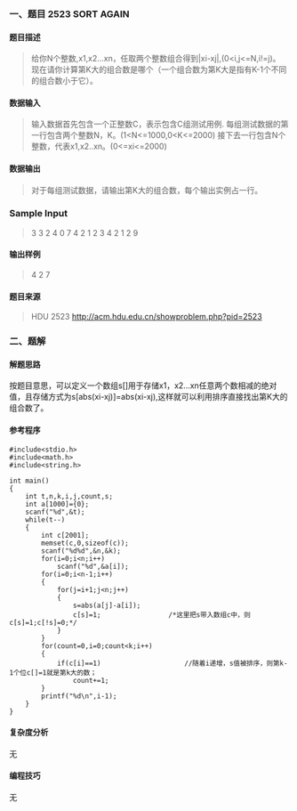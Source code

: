 ### 一、题目 2523 SORT AGAIN

#### 题目描述

> 给你N个整数,x1,x2...xn，任取两个整数组合得到|xi-xj|,(0<i,j<=N,i!=j)。
> 现在请你计算第K大的组合数是哪个（一个组合数为第K大是指有K-1个不同的组合数小于它）。



#### 数据输入

> 输入数据首先包含一个正整数C，表示包含C组测试用例.
> 每组测试数据的第一行包含两个整数N，K。(1<N<=1000,0<K<=2000)
> 接下去一行包含N个整数，代表x1,x2..xn。(0<=xi<=2000)

####  数据输出

> 对于每组测试数据，请输出第K大的组合数，每个输出实例占一行。

### Sample Input

> 3
> 3 2
> 4 0 7
> 4 2
> 1 2 3 4
> 2 1
> 2 9 

#### 输出样例

> 4
> 2
> 7

#### 题目来源

> HDU 2523 http://acm.hdu.edu.cn/showproblem.php?pid=2523

### 二、题解

#### 解题思路

按题目意思，可以定义一个数组s[]用于存储x1，x2...xn任意两个数相减的绝对值，且存储方式为s[abs(xi-xj)]=abs(xi-xj),这样就可以利用排序直接找出第K大的组合数了。

#### 参考程序

```
#include<stdio.h>
#include<math.h>
#include<string.h>

int main()
{
	int t,n,k,i,j,count,s;
	int a[1000]={0};
	scanf("%d",&t);
	while(t--)
	{
		int c[2001];
		memset(c,0,sizeof(c));
		scanf("%d%d",&n,&k);
		for(i=0;i<n;i++)
			scanf("%d",&a[i]);
		for(i=0;i<n-1;i++)
		{
			for(j=i+1;j<n;j++)
			{
				s=abs(a[j]-a[i]);
				c[s]=1;					/*这里把s带入数组c中，则c[s]=1;c[!s]=0;*/ 
			}
		}
		for(count=0,i=0;count<k;i++)
		{
			if(c[i]==1)						//随着i递增，s值被排序，则第k-1个位c[]=1就是第k大的数； 
				count+=1;
		}
		printf("%d\n",i-1);
	}
}
```

#### 复杂度分析

无

#### 编程技巧

无

